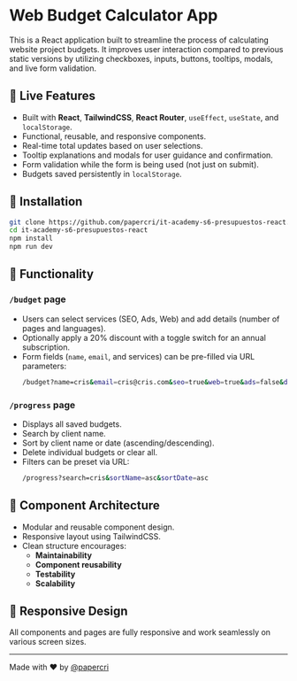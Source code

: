 # Web Budget Calculator App

This is a React application built to streamline the process of calculating website project budgets. It improves user interaction compared to previous static versions by utilizing checkboxes, inputs, buttons, tooltips, modals, and live form validation.

## 🚀 Live Features

- Built with **React**, **TailwindCSS**, **React Router**, `useEffect`, `useState`, and `localStorage`.
- Functional, reusable, and responsive components.
- Real-time total updates based on user selections.
- Tooltip explanations and modals for user guidance and confirmation.
- Form validation while the form is being used (not just on submit).
- Budgets saved persistently in `localStorage`.

## 🔧 Installation

```bash
git clone https://github.com/papercri/it-academy-s6-presupuestos-react.git
cd it-academy-s6-presupuestos-react
npm install
npm run dev
```

## 🧮 Functionality

### `/budget` page
- Users can select services (SEO, Ads, Web) and add details (number of pages and languages).
- Optionally apply a 20% discount with a toggle switch for an annual subscription.
- Form fields (`name`, `email`, and services) can be pre-filled via URL parameters:
  ```bash
  /budget?name=cris&email=cris@cris.com&seo=true&web=true&ads=false&discount=true&pages=3&languages=2
  ```

### `/progress` page
- Displays all saved budgets.
- Search by client name.
- Sort by client name or date (ascending/descending).
- Delete individual budgets or clear all.
- Filters can be preset via URL:
  ```bash
  /progress?search=cris&sortName=asc&sortDate=asc
  ```

## 🧩 Component Architecture

- Modular and reusable component design.
- Responsive layout using TailwindCSS.
- Clean structure encourages:
  - **Maintainability**
  - **Component reusability**
  - **Testability**
  - **Scalability**

## 📱 Responsive Design

All components and pages are fully responsive and work seamlessly on various screen sizes.

---

Made with ❤️ by [@papercri](https://github.com/papercri)